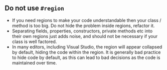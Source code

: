 ## Do not use `#region`

- If you need regions to make your code understandable then your class / method is too big. Do not hide the problem inside regions, refactor it.
- Separating fields, properties, constructors, private methods etc into their own regions just adds noise, and should not be necessary if your class is well factored.
- In many editors, including Visual Studio, the region will appear collapsed by default, hiding the code within the region. It is generally bad practice to hide code by default, as this can lead to bad decisions as the code is maintained over time.